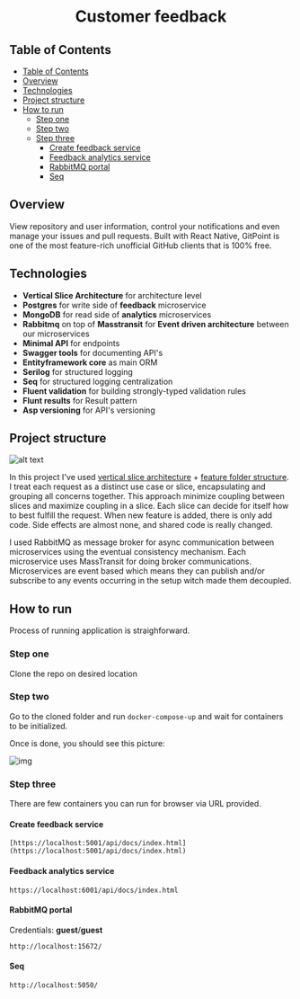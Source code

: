 <h1 align="center"> Customer feedback </h1>

<!-- START doctoc generated TOC please keep comment here to allow auto update -->
<!-- DON'T EDIT THIS SECTION, INSTEAD RE-RUN doctoc TO UPDATE -->
## Table of Contents

- [Table of Contents](#table-of-contents)
- [Overview](#overview)
- [Technologies](#technologies)
- [Project structure](#project-structure)
- [How to run](#how-to-run)
  - [Step one](#step-one)
  - [Step two](#step-two)
  - [Step three](#step-three)
    - [Create feedback service](#create-feedback-service)
    - [Feedback analytics service](#feedback-analytics-service)
    - [RabbitMQ portal](#rabbitmq-portal)
    - [Seq](#seq)

<!-- END doctoc generated TOC please keep comment here to allow auto update -->

## Overview

View repository and user information, control your notifications and even manage your issues and pull requests. Built with React Native, GitPoint is one of the most feature-rich unofficial GitHub clients that is 100% free.

## Technologies

- **Vertical Slice Architecture** for architecture level
- **Postgres** for write side of **feedback** microservice
- **MongoDB** for read side of **analytics** microservices
- **Rabbitmq** on top of **Masstransit** for **Event driven architecture** between our microservices
- **Minimal API** for endpoints
- **Swagger tools** for documenting API's
- **Entityframework core** as main ORM
- **Serilog** for structured logging
- **Seq** for structured logging centralization
- **Fluent validation** for building strongly-typed validation rules
- **Flunt results** for Result pattern
- **Asp versioning** for API's versioning

## Project structure

![alt text](https://i.imgur.com/4BHefsZ.png)

In this project I've used [vertical slice architecture](https://jimmybogard.com/vertical-slice-architecture/) + [feature folder structure](http://www.kamilgrzybek.com/design/feature-folders/).
I treat each request as a distinct use case or slice, encapsulating and grouping all concerns together.
This approach minimize coupling between slices and maximize coupling in a slice.
Each slice can decide for itself how to best fulfill the request.
When new feature is added, there is only add code.
Side effects are almost none, and shared code is really changed.

I used RabbitMQ as message broker for async communication between microservices using the eventual consistency mechanism.
Each microservice uses MassTransit for doing broker communications.
Microservices are event based which means they can publish and/or subscribe to any events occurring in the setup witch made them decoupled.

## How to run

Process of running application is straighforward.

### Step one

Clone the repo on desired location

### Step two

Go to the cloned folder and run `docker-compose-up` and wait for containers to be initialized.

Once is done, you should see this picture:

![img](https://i.imgur.com/KXHVSoh.png)

### Step three

There are few containers you can run for browser via URL provided.

#### Create feedback service

```http
[https://localhost:5001/api/docs/index.html](https://localhost:5001/api/docs/index.html)
```

#### Feedback analytics service

```http
https://localhost:6001/api/docs/index.html
```

#### RabbitMQ portal

Credentials: **guest**/**guest**

```http
http://localhost:15672/
```

#### Seq

```http
http://localhost:5050/
```
